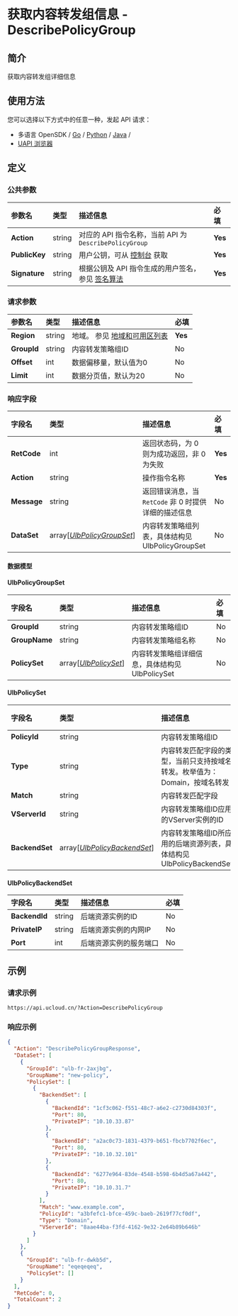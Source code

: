 # 获取内容转发组信息 - DescribePolicyGroup

## 简介

获取内容转发组详细信息






## 使用方法

您可以选择以下方式中的任意一种，发起 API 请求：
- 多语言 OpenSDK / [Go](https://github.com/ucloud/ucloud-sdk-go) / [Python](https://github.com/ucloud/ucloud-sdk-python3) / [Java](https://github.com/ucloud/ucloud-sdk-java) /
- [UAPI 浏览器](https://console.ucloud.cn/uapi/detail?id=DescribePolicyGroup)


## 定义

### 公共参数

| 参数名 | 类型 | 描述信息 | 必填 |
|:---|:---|:---|:---|
| **Action**     | string  | 对应的 API 指令名称，当前 API 为 `DescribePolicyGroup`                        | **Yes** |
| **PublicKey**  | string  | 用户公钥，可从 [控制台](https://console.ucloud.cn/uapi/apikey) 获取                                             | **Yes** |
| **Signature**  | string  | 根据公钥及 API 指令生成的用户签名，参见 [签名算法](api/summary/signature.md)  | **Yes** |

### 请求参数

| 参数名 | 类型 | 描述信息 | 必填 |
|:---|:---|:---|:---|
| **Region** | string | 地域。 参见 [地域和可用区列表](api/summary/regionlist) |**Yes**|
| **GroupId** | string | 内容转发策略组ID |No|
| **Offset** | int | 数据偏移量，默认值为0 |No|
| **Limit** | int | 数据分页值，默认为20 |No|

### 响应字段

| 字段名 | 类型 | 描述信息 | 必填 |
|:---|:---|:---|:---|
| **RetCode** | int | 返回状态码，为 0 则为成功返回，非 0 为失败 |**Yes**|
| **Action** | string | 操作指令名称 |**Yes**|
| **Message** | string | 返回错误消息，当 `RetCode` 非 0 时提供详细的描述信息 |No|
| **DataSet** | array[[*UlbPolicyGroupSet*](#UlbPolicyGroupSet)] | 内容转发策略组列表，具体结构见 UlbPolicyGroupSet |No|

#### 数据模型


#### UlbPolicyGroupSet

| 字段名 | 类型 | 描述信息 | 必填 |
|:---|:---|:---|:---|
| **GroupId** | string | 内容转发策略组ID |No|
| **GroupName** | string | 内容转发策略组名称 |No|
| **PolicySet** | array[[*UlbPolicySet*](#UlbPolicySet)] | 内容转发策略组详细信息，具体结构见 UlbPolicySet |No|

#### UlbPolicySet

| 字段名 | 类型 | 描述信息 | 必填 |
|:---|:---|:---|:---|
| **PolicyId** | string | 内容转发策略组ID |No|
| **Type** | string | 内容转发匹配字段的类型，当前只支持按域名转发。枚举值为： Domain，按域名转发 |No|
| **Match** | string | 内容转发匹配字段 |No|
| **VServerId** | string | 内容转发策略组ID应用的VServer实例的ID |No|
| **BackendSet** | array[[*UlbPolicyBackendSet*](#UlbPolicyBackendSet)] | 内容转发策略组ID所应用的后端资源列表，具体结构见 UlbPolicyBackendSet |No|

#### UlbPolicyBackendSet

| 字段名 | 类型 | 描述信息 | 必填 |
|:---|:---|:---|:---|
| **BackendId** | string | 后端资源实例的ID |No|
| **PrivateIP** | string | 后端资源实例的内网IP |No|
| **Port** | int | 后端资源实例的服务端口 |No|

## 示例

### 请求示例
    
```
https://api.ucloud.cn/?Action=DescribePolicyGroup
```

### 响应示例
    
```json
{
  "Action": "DescribePolicyGroupResponse",
  "DataSet": [
    {
      "GroupId": "ulb-fr-2axjbg",
      "GroupName": "new-policy",
      "PolicySet": [
        {
          "BackendSet": [
            {
              "BackendId": "1cf3c062-f551-48c7-a6e2-c2730d84303f",
              "Port": 80,
              "PrivateIP": "10.10.33.87"
            },
            {
              "BackendId": "a2ac0c73-1831-4379-b651-fbcb7702f6ec",
              "Port": 80,
              "PrivateIP": "10.10.32.101"
            },
            {
              "BackendId": "6277e964-83de-4548-b598-6b4d5a67a442",
              "Port": 80,
              "PrivateIP": "10.10.31.7"
            }
          ],
          "Match": "www.example.com",
          "PolicyId": "a3bfefc1-bfce-459c-baeb-2619f77cf0df",
          "Type": "Domain",
          "VServerId": "8aae44ba-f3fd-4162-9e32-2e64b89b646b"
        }
      ]
    },
    {
      "GroupId": "ulb-fr-dwkb5d",
      "GroupName": "eqeqeqeq",
      "PolicySet": []
    }
  ],
  "RetCode": 0,
  "TotalCount": 2
}
```





